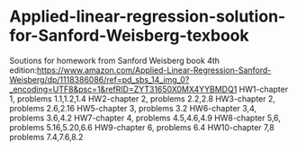 # Applied-linear-regression-solution-for-Sanford-Weisberg-texbook
Soutions for homework from Sanford Weisberg book <Applied linear regression> 4th edition:https://www.amazon.com/Applied-Linear-Regression-Sanford-Weisberg/dp/1118386086/ref=pd_sbs_14_img_0?_encoding=UTF8&psc=1&refRID=ZYT31650X0MX4YYBMDQ1
HW1-chapter 1, problems 1.1,1.2,1.4
HW2-chapter 2, problems 2.2,2.8
HW3-chapter 2, problems 2.6,2.16
HW5-chapter 3, problems 3.2
HW6-chapter 3,4, problems 3.6,4.2
HW7-chapter 4, problems 4.5,4.6,4.9
HW8-chapter 5,6, problems 5.16,5.20,6.6
HW9-chapter 6, problems 6.4
HW10-chapter 7,8 problems 7.4,7.6,8.2
